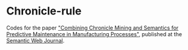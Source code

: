 # Chronicle-rule
Codes for the paper ["Combining Chronicle Mining and Semantics for Predictive Maintenance in Manufacturing Processes"](http://www.semantic-web-journal.net/content/combining-chronicle-mining-and-semantics-predictive-maintenance-manufacturing-processes-1), published at the [Semantic Web Journal](http://www.semantic-web-journal.net/).
